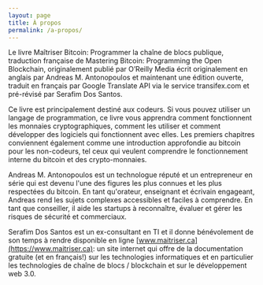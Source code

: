 ```yaml
---
layout: page
title: À propos
permalink: /a-propos/
---
```


Le livre Maîtriser Bitcoin: Programmer la chaîne de blocs publique, traduction française de Mastering Bitcoin: Programming the Open Blockchain, originalement publié par O’Reilly Media écrit originalement en anglais par Andreas M. Antonopoulos et maintenant une édition ouverte, traduit en français par Google Translate API via le service transifex.com et pré-révisé par Serafim Dos Santos.

Ce livre est principalement destiné aux codeurs. Si vous pouvez utiliser un langage de programmation, ce livre vous apprendra comment fonctionnent les monnaies cryptographiques, comment les utiliser et comment développer des logiciels qui fonctionnent avec elles. Les premiers chapitres conviennent également comme une introduction approfondie au bitcoin pour les non-codeurs, tel ceux qui veulent comprendre le fonctionnement interne du bitcoin et des crypto-monnaies.

Andreas M. Antonopoulos est un technologue réputé et un entrepreneur en série qui est devenu l'une des figures les plus connues et les plus respectées du bitcoin. En tant qu'orateur, enseignant et écrivain engageant, Andreas rend les sujets complexes accessibles et faciles à comprendre. En tant que conseiller, il aide les startups à reconnaître, évaluer et gérer les risques de sécurité et commerciaux.

Serafim Dos Santos est un ex-consultant en TI et il donne bénévolement de son temps à rendre disponible en ligne [www.maitriser.ca](https://www.maitriser.ca): un site internet qui offre de la documentation gratuite (et en français!) sur les technologies informatiques et en particulier les technologies de chaîne de blocs / blockchain et sur le développement web 3.0.